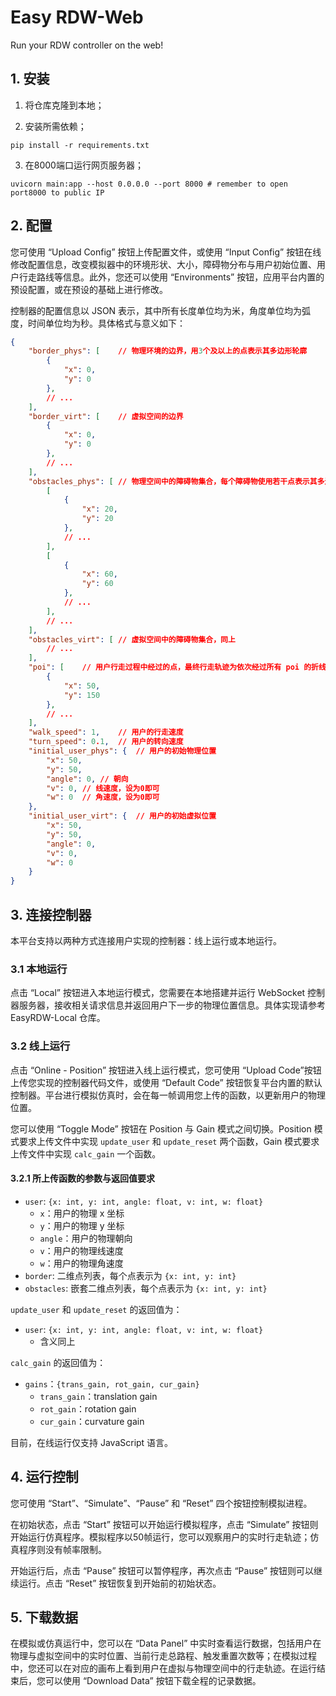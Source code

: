 # Easy RDW-Web
Run your RDW controller on the web!

## 1. 安装
1. 将仓库克隆到本地；

2. 安装所需依赖；
```
pip install -r requirements.txt
```

3. 在8000端口运行网页服务器；
```
uvicorn main:app --host 0.0.0.0 --port 8000 # remember to open port8000 to public IP
```

## 2. 配置

您可使用 “Upload Config” 按钮上传配置文件，或使用 “Input Config” 按钮在线修改配置信息，改变模拟器中的环境形状、大小，障碍物分布与用户初始位置、用户行走路线等信息。此外，您还可以使用 “Environments” 按钮，应用平台内置的预设配置，或在预设的基础上进行修改。

控制器的配置信息以 JSON 表示，其中所有长度单位均为米，角度单位均为弧度，时间单位均为秒。具体格式与意义如下：

```JSON
{
    "border_phys": [    // 物理环境的边界，用3个及以上的点表示其多边形轮廓
        {
            "x": 0,
            "y": 0
        },
        // ...
    ],
    "border_virt": [    // 虚拟空间的边界
        {
            "x": 0,
            "y": 0
        },
        // ...
    ],
    "obstacles_phys": [ // 物理空间中的障碍物集合，每个障碍物使用若干点表示其多边形轮廓
        [
            {
                "x": 20,
                "y": 20
            },
            // ...
        ],
        [
            {
                "x": 60,
                "y": 60
            },
            // ...
        ],
        // ...
    ],
    "obstacles_virt": [	// 虚拟空间中的障碍物集合，同上
        // ...
    ],
    "poi": [    // 用户行走过程中经过的点，最终行走轨迹为依次经过所有 poi 的折线
        {
            "x": 50,
            "y": 150
        },
        // ...
    ],
    "walk_speed": 1,    // 用户的行走速度
    "turn_speed": 0.1,  // 用户的转向速度
    "initial_user_phys": {  // 用户的初始物理位置
        "x": 50,
        "y": 50,
        "angle": 0, // 朝向
        "v": 0, // 线速度，设为0即可
        "w": 0  // 角速度，设为0即可
    },
    "initial_user_virt": {  // 用户的初始虚拟位置
        "x": 50,
        "y": 50,
        "angle": 0,
        "v": 0,
        "w": 0
    }
}
```

## 3. 连接控制器

本平台支持以两种方式连接用户实现的控制器：线上运行或本地运行。

### 3.1 本地运行

点击 “Local” 按钮进入本地运行模式，您需要在本地搭建并运行 WebSocket 控制器服务器，接收相关请求信息并返回用户下一步的物理位置信息。具体实现请参考 EasyRDW-Local 仓库。

### 3.2 线上运行

点击 “Online - Position”  按钮进入线上运行模式，您可使用 “Upload Code”按钮上传您实现的控制器代码文件，或使用 “Default Code” 按钮恢复平台内置的默认控制器。平台进行模拟仿真时，会在每一帧调用您上传的函数，以更新用户的物理位置。

您可以使用 “Toggle Mode” 按钮在 Position 与 Gain 模式之间切换。Position 模式要求上传文件中实现 `update_user` 和 `update_reset` 两个函数，Gain 模式要求上传文件中实现 `calc_gain` 一个函数。

#### 3.2.1 所上传函数的参数与返回值要求

- `user`: `{x: int, y: int, angle: float, v: int, w: float}`
	- `x`：用户的物理 x 坐标
	- `y`：用户的物理 y 坐标
	- `angle`：用户的物理朝向
	- `v`：用户的物理线速度
	- `w`：用户的物理角速度
- `border`: 二维点列表，每个点表示为 `{x: int, y: int}`
- `obstacles`: 嵌套二维点列表，每个点表示为 `{x: int, y: int}`

`update_user` 和 `update_reset` 的返回值为：

- `user`: `{x: int, y: int, angle: float, v: int, w: float}`
	- 含义同上

`calc_gain` 的返回值为：

- `gains`：`{trans_gain, rot_gain, cur_gain}`
	- `trans_gain`：translation gain
	- `rot_gain`：rotation gain
	- `cur_gain`：curvature gain

目前，在线运行仅支持 JavaScript 语言。

## 4. 运行控制

您可使用 “Start”、“Simulate”、“Pause” 和 “Reset” 四个按钮控制模拟进程。

在初始状态，点击 “Start” 按钮可以开始运行模拟程序，点击 “Simulate” 按钮则开始运行仿真程序。模拟程序以50帧运行，您可以观察用户的实时行走轨迹；仿真程序则没有帧率限制。

开始运行后，点击 “Pause” 按钮可以暂停程序，再次点击 “Pause” 按钮则可以继续运行。点击 “Reset” 按钮恢复到开始前的初始状态。

## 5. 下载数据

在模拟或仿真运行中，您可以在 “Data Panel” 中实时查看运行数据，包括用户在物理与虚拟空间中的实时位置、当前行走总路程、触发重置次数等；在模拟过程中，您还可以在对应的画布上看到用户在虚拟与物理空间中的行走轨迹。在运行结束后，您可以使用 “Download Data” 按钮下载全程的记录数据。